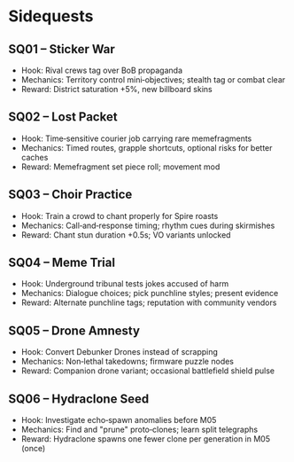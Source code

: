 # Sidequests

## SQ01 – Sticker War
- Hook: Rival crews tag over BoB propaganda
- Mechanics: Territory control mini‑objectives; stealth tag or combat clear
- Reward: District saturation +5%, new billboard skins

## SQ02 – Lost Packet
- Hook: Time‑sensitive courier job carrying rare memefragments
- Mechanics: Timed routes, grapple shortcuts, optional risks for better caches
- Reward: Memefragment set piece roll; movement mod

## SQ03 – Choir Practice
- Hook: Train a crowd to chant properly for Spire roasts
- Mechanics: Call‑and‑response timing; rhythm cues during skirmishes
- Reward: Chant stun duration +0.5s; VO variants unlocked

## SQ04 – Meme Trial
- Hook: Underground tribunal tests jokes accused of harm
- Mechanics: Dialogue choices; pick punchline styles; present evidence
- Reward: Alternate punchline tags; reputation with community vendors

## SQ05 – Drone Amnesty
- Hook: Convert Debunker Drones instead of scrapping
- Mechanics: Non‑lethal takedowns; firmware puzzle nodes
- Reward: Companion drone variant; occasional battlefield shield pulse

## SQ06 – Hydraclone Seed
- Hook: Investigate echo‑spawn anomalies before M05
- Mechanics: Find and "prune" proto‑clones; learn split telegraphs
- Reward: Hydraclone spawns one fewer clone per generation in M05 (once)

